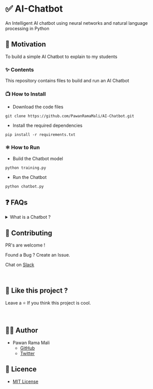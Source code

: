 # ✅ AI-Chatbot 

An Intelligent AI chatbot using neural networks and natural language processing in Python

## 🌻 Motivation

To build a simple AI Chatbot to explain to my students

### ✨ Contents 

This repository contains files to build and run an AI Chatbot 

### 📺 How to Install 

* Download the code files

```
git clone https://github.com/PawanRamaMali/AI-Chatbot.git 

```

* Install the required dependencies 

```
pip install -r requirements.txt 
```

### ⚛ How to Run

* Build the Chatbot model 

```
python training.py
```

* Run the Chatbot  
```
python chatbot.py
```


## ❓ FAQs

<!-- faq 1 -->
<details>
<summary> What is a Chatbot ? </summary>
<br/>

A chatbot is merely a computer program that fundamentally simulates human conversations. It allows a form of interaction between a human and a machine the communication, which happens via messages or voice command. would also make creating reactive bindings awkward. That's why it is **strongly recommended to store all the state into a single object** by using useRS only once !

---
</details>

## 💙 Contributing

PR's are welcome !

Found a Bug ? Create an Issue.

Chat on [Slack](https://join.slack.com/t/newworkspace-9gk8128/shared_invite/zt-w6xv6tzr-gbHlelZiLQocs_twNmOypg)

<br/>


## 💖 Like this project ?

Leave a ⭐ If you think this project is cool.

<br/>


## 👨‍💻 Author

* Pawan Rama Mali 
  * [GitHub](https://github.com/PawanRamaMali) 
  * [Twitter](https://twitter.com/PawanRamaMali) 


## 🍁 Licence

* [MIT License](LICENSE)

